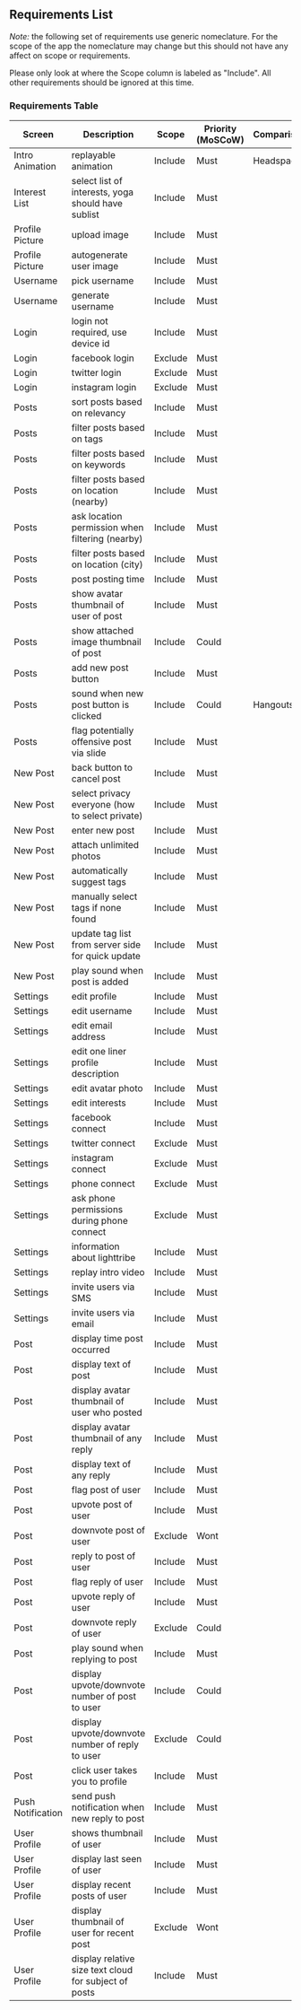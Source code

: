 ## Requirements List
*Note:* the following set of requirements use generic nomeclature. For the scope of the app the nomeclature may change but this
should not have any affect on scope or requirements.

Please only look at where the Scope column is labeled as "Include". All other requirements should be ignored at this time.

### Requirements Table

| Screen            | Description                                           | Scope   | Priority (MoSCoW) | Comparison |
| ---               | ---                                                   | --      | ---               | ---        |
| Intro Animation   | replayable animation                                  | Include | Must              | Headspace  |
| Interest List     | select list of interests, yoga should have sublist    | Include | Must              |            |
| Profile Picture   | upload image                                          | Include | Must              |            |
| Profile Picture   | autogenerate user image                               | Include | Must              |            |
| Username          | pick username                                         | Include | Must              |            |
| Username          | generate username                                     | Include | Must              |            |
| Login             | login not required, use device id                     | Include | Must              |            |
| Login             | facebook login                                        | Exclude | Must              |            |
| Login             | twitter login                                         | Exclude | Must              |            |
| Login             | instagram login                                       | Exclude | Must              |            |
| Posts             | sort posts based on relevancy                         | Include | Must              |            |
| Posts             | filter posts based on tags                            | Include | Must              |            |
| Posts             | filter posts based on keywords                        | Include | Must              |            |
| Posts             | filter posts based on location (nearby)               | Include | Must              |            |
| Posts             | ask location permission when filtering (nearby)       | Include | Must              |            |
| Posts             | filter posts based on location (city)                 | Include | Must              |            |
| Posts             | post posting time                                     | Include | Must              |            |
| Posts             | show avatar thumbnail of user of post                 | Include | Must              |            |
| Posts             | show attached image thumbnail of post                 | Include | Could             |            |
| Posts             | add new post button                                   | Include | Must              |            |
| Posts             | sound when new post button is clicked                 | Include | Could             | Hangouts   |
| Posts             | flag potentially offensive post via slide             | Include | Must              |            |
| New Post          | back button to cancel post                            | Include | Must              |            |
| New Post          | select privacy everyone (how to select private)       | Include | Must              |            |
| New Post          | enter new post                                        | Include | Must              |            |
| New Post          | attach unlimited photos                               | Include | Must              |            |
| New Post          | automatically suggest tags                            | Include | Must              |            |
| New Post          | manually select tags if none found                    | Include | Must              |            |
| New Post          | update tag list from server side for quick update     | Include | Must              |            |
| New Post          | play sound when post is added                         | Include | Must              |            |
| Settings          | edit profile                                          | Include | Must              |            |
| Settings          | edit username                                         | Include | Must              |            |
| Settings          | edit email address                                    | Include | Must              |            |
| Settings          | edit one liner profile description                    | Include | Must              |            |
| Settings          | edit avatar photo                                     | Include | Must              |            |
| Settings          | edit interests                                        | Include | Must              |            |
| Settings          | facebook connect                                      | Include | Must              |            |
| Settings          | twitter connect                                       | Exclude | Must              |            |
| Settings          | instagram connect                                     | Exclude | Must              |            |
| Settings          | phone connect                                         | Exclude | Must              |            |
| Settings          | ask phone permissions during phone connect            | Exclude | Must              |            |
| Settings          | information about lighttribe                          | Include | Must              |            |
| Settings          | replay intro video                                    | Include | Must              |            |
| Settings          | invite users via SMS                                  | Include | Must              |            |
| Settings          | invite users via email                                | Include | Must              |            |
| Post              | display time post occurred                            | Include | Must              |            |
| Post              | display text of post                                  | Include | Must              |            |
| Post              | display avatar thumbnail of user who posted           | Include | Must              |            |
| Post              | display avatar thumbnail of any reply                 | Include | Must              |            |
| Post              | display text of any reply                             | Include | Must              |            |
| Post              | flag post of user                                     | Include | Must              |            |
| Post              | upvote post of user                                   | Include | Must              |            |
| Post              | downvote post of user                                 | Exclude | Wont              |            |
| Post              | reply to post of user                                 | Include | Must              |            |
| Post              | flag reply of user                                    | Include | Must              |            |
| Post              | upvote reply of user                                  | Include | Must              |            |
| Post              | downvote reply of user                                | Exclude | Could             |            |
| Post              | play sound when replying to post                      | Include | Must              |            |
| Post              | display upvote/downvote number of post to user        | Include | Could             |            |
| Post              | display upvote/downvote number of reply to user       | Exclude | Could             |            |
| Post              | click user takes you to profile                       | Include | Must              |            |
| Push Notification | send push notification when new reply to post         | Include | Must              |            |
| User Profile      | shows thumbnail of user                               | Include | Must              |            |
| User Profile      | display last seen of user                             | Include | Must              |            |
| User Profile      | display recent posts of user                          | Include | Must              |            |
| User Profile      | display thumbnail of user for recent post             | Exclude | Wont              |            |
| User Profile      | display relative size text cloud for subject of posts | Include | Must              |            |
